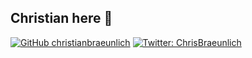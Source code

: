 ## Christian here 👋

[![GitHub christianbraeunlich](https://img.shields.io/github/followers/christianbraeunlich?label=follow&style=social)](https://github.com/christianbraeunlich)
[![Twitter: ChrisBraeunlich](https://img.shields.io/twitter/follow/ChrisBraeunlich?style=social)](https://twitter.com/ChrisBraeunlich)
